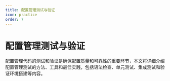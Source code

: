 ```yaml
---
title: 配置管理测试与验证
icon: practice
order: 7
---
```


# 配置管理测试与验证

配置管理代码的测试和验证是确保配置质量和可靠性的重要环节，本文将详细介绍配置管理测试的方法、工具和最佳实践，包括语法检查、单元测试、集成测试和验证环境搭建等内容。
